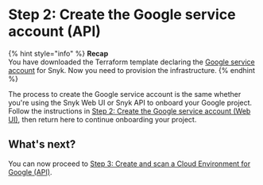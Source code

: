 # Step 2: Create the Google service account (API)

{% hint style="info" %}
**Recap**\
You have downloaded the Terraform template declaring the [Google service account](https://cloud.google.com/iam/docs/service-accounts) for Snyk. Now you need to provision the infrastructure.
{% endhint %}

The process to create the Google service account is the same whether you're using the Snyk Web UI or Snyk API to onboard your Google project. Follow the instructions in [Step 2: Create the Google service account (Web UI)](../snyk-cloud-for-google-web-ui/step-2-create-the-google-service-account-api.md), then return here to continue onboarding your project.

## What's next?

You can now proceed to [Step 3: Create and scan a Cloud Environment for Google (API)](step-3-create-and-scan-a-snyk-cloud-environment-for-google-api.md).
